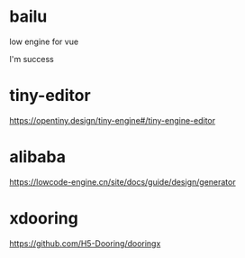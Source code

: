 # bailu

low engine for vue

I'm success

# tiny-editor

https://opentiny.design/tiny-engine#/tiny-engine-editor

# alibaba

https://lowcode-engine.cn/site/docs/guide/design/generator

# xdooring

https://github.com/H5-Dooring/dooringx
